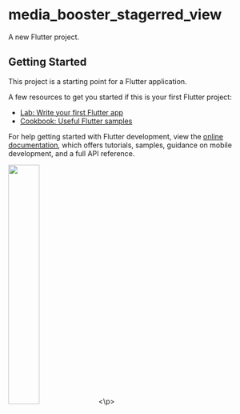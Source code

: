 # media_booster_stagerred_view

A new Flutter project.

## Getting Started

This project is a starting point for a Flutter application.

A few resources to get you started if this is your first Flutter project:

- [Lab: Write your first Flutter app](https://docs.flutter.dev/get-started/codelab)
- [Cookbook: Useful Flutter samples](https://docs.flutter.dev/cookbook)

For help getting started with Flutter development, view the
[online documentation](https://docs.flutter.dev/), which offers tutorials,
samples, guidance on mobile development, and a full API reference.
<p>
<img src = "https://user-images.githubusercontent.com/116253518/233765412-3d239d04-ec15-4bfa-8081-d1159909f605.png" height = "35%" width = "35%">
<\p>
